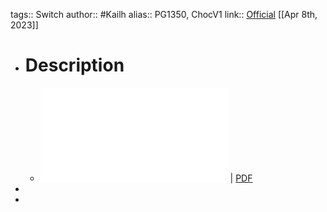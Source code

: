 tags:: Switch 
author:: #Kailh
alias:: PG1350, ChocV1
link:: [Official](http://www.kailh.com/en/Products/Ks/CS/)
[[Apr 8th, 2023]]

- # Description
	- ![Kailh_switch_chocV1.pdf](../assets/Kailh_switch_chocV1_1681040217277_0.pdf) | [PDF](../assets/Kailh_switch_chocV1_1681040217277_0.pdf)
-
-